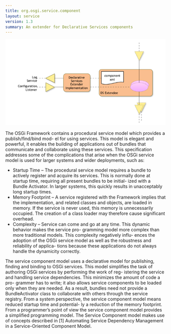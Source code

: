 ```yaml
---
title: org.osgi.service.component
layout: service
version: 1.3
summary: An extender for Declarative Services components 
---
```


![Declarative Services Collaboration Diagram](/img/services/org.osgi.service.component.overview.png)


The OSGi Framework contains a procedural service model which provides a publish/find/bind mod- el for using services. This model is elegant and powerful, it enables the building of applications out of bundles that communicate and collaborate using these services.
This specification addresses some of the complications that arise when the OSGi service model is used for larger systems and wider deployments, such as:

* Startup Time – The procedural service model requires a bundle to actively register and acquire its services. This is normally done at startup time, requiring all present bundles to be initial- ized with a Bundle Activator. In larger systems, this quickly results in unacceptably long startup times.
* Memory Footprint – A service registered with the Framework implies that the implementation, and related classes and objects, are loaded in memory. If the service is never used, this memory is unnecessarily occupied. The creation of a class loader may therefore cause significant overhead.
* Complexity – Service can come and go at any time. This dynamic behavior makes the service pro- gramming model more complex than more traditional models. This complexity negatively influ- ences the adoption of the OSGi service model as well as the robustness and reliability of applica- tions because these applications do not always handle the dynamicity correctly.

The service component model uses a declarative model for publishing, finding and binding to OSGi services. This model simplifies the task of authoring OSGi services by performing the work of reg- istering the service and handling service dependencies. This minimizes the amount of code a pro- grammer has to write; it also allows service components to be loaded only when they are needed. As a result, bundles need not provide a BundleActivator class to collaborate with others through the service registry.
From a system perspective, the service component model means reduced startup time and potential- ly a reduction of the memory footprint. From a programmer’s point of view the service component model provides a simplified programming model.
The Service Component model makes use of concepts described in [1] Automating Service Dependency Management in a Service-Oriented Component Model.